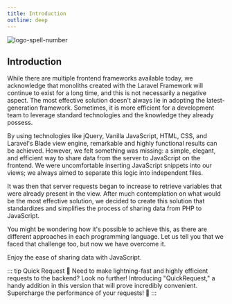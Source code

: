 ```yaml
---
title: Introduction
outline: deep
---
```


![logo-spell-number](/logo-full-scream.png)

## Introduction

While there are multiple frontend frameworks available today, we acknowledge that monoliths created with the Laravel Framework will continue to exist for a long time, and this is not necessarily a negative aspect. The most effective solution doesn't always lie in adopting the latest-generation framework. Sometimes, it is more efficient for a development team to leverage standard technologies and the knowledge they already possess.

By using technologies like jQuery, Vanilla JavaScript, HTML, CSS, and Laravel's Blade view engine, remarkable and highly functional results can be achieved. However, we felt something was missing: a simple, elegant, and efficient way to share data from the server to JavaScript on the frontend. We were uncomfortable inserting JavaScript snippets into our views; we always aimed to separate this logic into independent files.

It was then that server requests began to increase to retrieve variables that were already present in the view. After much contemplation on what would be the most effective solution, we decided to create this solution that standardizes and simplifies the process of sharing data from PHP to JavaScript.

You might be wondering how it's possible to achieve this, as there are different approaches in each programming language. Let us tell you that we faced that challenge too, but now we have overcome it.

Enjoy the ease of sharing data with JavaScript.

::: tip Quick Request
🚀 Need to make lightning-fast and highly efficient requests to the backend? Look no further! Introducing "QuickRequest," a handy addition in this version that will prove incredibly convenient. Supercharge the performance of your requests! 🚀
:::